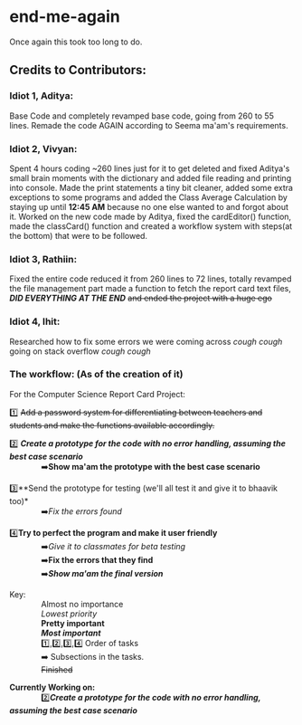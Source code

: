 # end-me-again

Once again this took too long to do.

## Credits to Contributors:

### Idiot 1, **Aditya**: 

Base Code and completely revamped base code, going from 260 to 55 lines. Remade the code AGAIN according to Seema ma'am's requirements.

### Idiot 2, **Vivyan**:

 Spent 4 hours coding ~260 lines just for it to get deleted and fixed Aditya's small brain moments with the dictionary and added file reading and printing into console. Made the print statements a tiny bit cleaner, added some extra exceptions to some programs and added the Class Average Calculation by staying up until **12:45 AM** because no one else wanted to and forgot about it. Worked on the new code made by Aditya, fixed the cardEditor() function, made the classCard() function and created a workflow system with steps(at the bottom) that were to be followed.

### Idiot 3, **Rathiin**:

Fixed the entire code reduced it from 260 lines to 72 lines, totally revamped the file management part made a function to fetch the report card text files, ***DID EVERYTHING AT THE END*** ~~and ended the project with a huge ego~~

### Idiot 4, **Ihit**:

Researched how to fix some errors we were coming across *cough cough* going on stack overflow *cough cough*


### The workflow: (As of the creation of it)


For the Computer Science Report Card Project:

1️⃣ ~~Add a password system for differentiating between teachers and students and make the functions available accordingly.~~  

2️⃣ ***Create a prototype for the code with no error handling, assuming the best case scenario***  
    ➡️**Show ma'am the prototype with the best case scenario**  
        
3️⃣**Send the prototype for testing (we'll all test it and give it to bhaavik too)*  
    ➡️*Fix the errors found*  
        
4️⃣**Try to perfect the program and make it user friendly**  
    ➡️*Give it to classmates for beta testing*  
    ➡️**Fix the errors that they find**  
    ➡️***Show ma'am the final version***  


Key:  
    Almost no importance  
    *Lowest priority*    
    **Pretty important**  
    ***Most important***  
    1️⃣,2️⃣,3️⃣,4️⃣  Order of tasks  
    ➡️  Subsections in the tasks.  
    ~~Finished~~  


**Currently Working on:**  
    2️⃣***Create a prototype for the code with no error handling, assuming the best case scenario***
